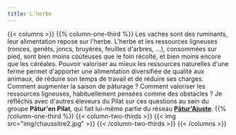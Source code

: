```yaml
---
title: L'herbe
---
```


{{< columns >}}
{{% column-one-third %}}
Les vaches sont des ruminants, leur alimentation repose sur l'herbe. L'herbe et
les ressources ligneuses (ronces, genêts, joncs, bruyères, feuilles d'arbres,
…), consommées sur pied, sont bien moins coûteuses que le foin récolté, et bien
moins encore que les céréales. Pouvoir valoriser au mieux les ressources
naturelles d'une ferme permet d'apporter une alimentation diversifiée de
qualité aux animaux, de réduire son temps de travail et de réduire ses charges.
Comment augmenter la saison de pâturage ? Comment valoriser les ressources
ligneuses, habituellement pensées comme des obstacles ? Je réfléchis avec
d'autres éleveurs du Pilat sur ces questions au sein du groupe **Pâtur'en
Pilat**, qui fait lui-même partie du réseau
**[Pâtur'Ajuste](http://www.paturajuste.fr/)**.
{{% /column-one-third %}}
{{< column-two-thirds >}}
{{< img src="img/chaussitre2.jpg" >}}
{{< /column-two-thirds >}}
{{< /columns >}}

